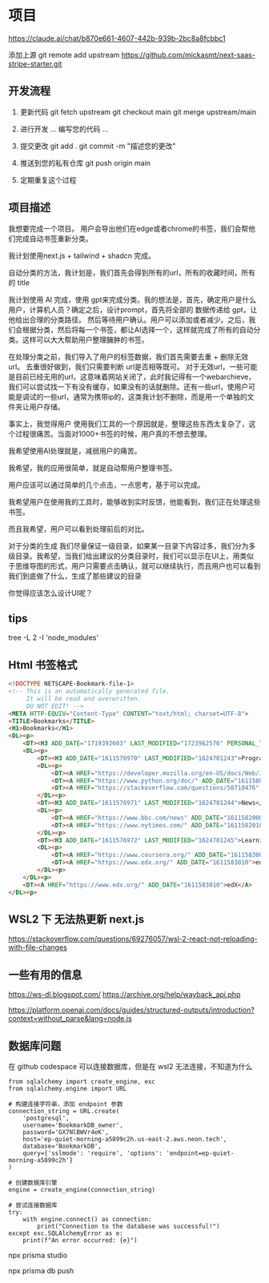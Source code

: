 # 项目

https://claude.ai/chat/b870e661-4607-442b-939b-2bc8a8fcbbc1

添加上源
git remote add upstream https://github.com/mickasmt/next-saas-stripe-starter.git


## 开发流程

1. 更新代码
git fetch upstream
git checkout main
git merge upstream/main

2. 进行开发
... 编写您的代码 ...

3. 提交更改
git add .
git commit -m "描述您的更改"

4. 推送到您的私有仓库
git push origin main

5. 定期重复这个过程


## 项目描述


我想要完成一个项目。
用户会导出他们在edge或者chrome的书签，我们会帮他们完成自动书签重新分类。

我计划使用next.js + tailwind + shadcn 完成。

自动分类的方法，我计划是，我们首先会得到所有的url，所有的收藏时间，所有的 title


我计划使用 AI 完成，使用 gpt来完成分类。我的想法是，首先，确定用户是什么用户，计算机人员？确定之后，设计prompt，首先将全部的 数据传递给 gpt，让他给出合理的分类路径。 然后等待用户确认。用户可以添加或者减少。之后，我们会根据分类，然后将每一个书签，都让AI选择一个，这样就完成了所有的自动分类。这样可以大大帮助用户整理臃肿的书签。


在处理分类之前，我们导入了用户的标签数据，我们首先需要去重 + 删除无效url。
去重很好做到，我们只需要判断 url是否相等既可。
对于无效url，一些可能是目前已经无用的url，这意味着网站关闭了，此时我记得有一个webarchieve，我们可以尝试找一下有没有缓存，如果没有的话就删除。还有一些url，使用户可能是调试的一些url，通常为携带ip的，这类我计划不删除，而是用一个单独的文件夹让用户存储。

事实上，我觉得用户 使用我们工具的一个原因就是，整理这些东西太复杂了，这个过程很痛苦。当面对1000+书签的时候，用户真的不想去整理。

我希望使用AI处理就是，减弱用户的痛苦。

我希望，我的应用很简单，就是自动帮用户整理书签。

用户应该可以通过简单的几个点击，一点思考，基于可以完成。

我希望用户在使用我的工具时，能够收到实时反馈，他能看到，我们正在处理这些书签。

而且我希望，用户可以看到处理前后的对比。

对于分类的生成
我们尽量保证一级目录，如果某一目录下内容过多，我们分为多级目录。我希望，当我们给出建议的分类目录时，我们可以显示在UI上，用类似于思维导图的形式，用户只需要点击确认，就可以继续执行，而且用户也可以看到我们到底做了什么，生成了那些建议的目录


你觉得应该怎么设计UI呢？


## tips

tree -L 2 -I 'node_modules'


## Html 书签格式

```html
<!DOCTYPE NETSCAPE-Bookmark-file-1>
<!-- This is an automatically generated file.
     It will be read and overwritten.
     DO NOT EDIT! -->
<META HTTP-EQUIV="Content-Type" CONTENT="text/html; charset=UTF-8">
<TITLE>Bookmarks</TITLE>
<H1>Bookmarks</H1>
<DL><p>
    <DT><H3 ADD_DATE="1719392603" LAST_MODIFIED="1723962576" PERSONAL_TOOLBAR_FOLDER="true">Bookmarks Bar</H3>
    <DL><p>
        <DT><H3 ADD_DATE="1611576970" LAST_MODIFIED="1624701243">Programming</H3>
        <DL><p>
            <DT><A HREF="https://developer.mozilla.org/en-US/docs/Web/JavaScript/Guide" ADD_DATE="1611576960">JavaScript Guide - MDN</A>
            <DT><A HREF="https://www.python.org/doc/" ADD_DATE="1611580430">Python Documentation</A>
            <DT><A HREF="https://stackoverflow.com/questions/50710476" ADD_DATE="1611581580">How to fix "AttributeError" in Python</A>
        </DL><p>
        <DT><H3 ADD_DATE="1611576971" LAST_MODIFIED="1624701244">News</H3>
        <DL><p>
            <DT><A HREF="https://www.bbc.com/news" ADD_DATE="1611582000">BBC News</A>
            <DT><A HREF="https://www.nytimes.com/" ADD_DATE="1611582010">The New York Times</A>
        </DL><p>
        <DT><H3 ADD_DATE="1611576972" LAST_MODIFIED="1624701245">Learning</H3>
        <DL><p>
            <DT><A HREF="https://www.coursera.org/" ADD_DATE="1611583000">Coursera</A>
            <DT><A HREF="https://www.edx.org/" ADD_DATE="1611583010">edX</A>
        </DL><p>
    </DL><p>
    <DT><A HREF="https://www.edx.org/" ADD_DATE="1611583010">edX</A>
</DL><p>

```


## WSL2 下 无法热更新 next.js
https://stackoverflow.com/questions/69276057/wsl-2-react-not-reloading-with-file-changes



## 一些有用的信息

https://ws-dl.blogspot.com/
https://archive.org/help/wayback_api.php

https://platform.openai.com/docs/guides/structured-outputs/introduction?context=without_parse&lang=node.js



## 数据库问题

在 github codespace 可以连接数据库，但是在 wsl2 无法连接，不知道为什么

```
from sqlalchemy import create_engine, exc
from sqlalchemy.engine import URL

# 构建连接字符串，添加 endpoint 参数
connection_string = URL.create(
    'postgresql',
    username='BookmarkDB_owner',
    password='GX7NlBWVr4eK',
    host='ep-quiet-morning-a5899c2h.us-east-2.aws.neon.tech',
    database='BookmarkDB',
    query={'sslmode': 'require', 'options': 'endpoint=ep-quiet-morning-a5899c2h'}
)

# 创建数据库引擎
engine = create_engine(connection_string)

# 尝试连接数据库
try:
    with engine.connect() as connection:
        print("Connection to the database was successful!")
except exc.SQLAlchemyError as e:
    print(f"An error occurred: {e}")

```



npx prisma studio

npx prisma db push
